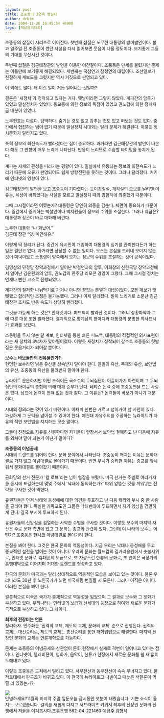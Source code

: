 ```yaml
---
layout: post
title: 조중동의 3연속 병살타
author: drkim
date: 2004-11-26 16:45:34 +0900
tags: [깨달음의대화]
---
```

 조중동의 삽질이 시리즈로 이어진다. 첫번째 삽질은 노무현 대통령의 방미발언이다. 불과 일주일 전 조중동이 썼던 사설을 다시 읽어보면 웃음이 나올 정도이다. 보기좋게 그들의 기대를 무산시킨 것이다.    
  
두번째 삽질은 김근태장관의 발언을 이용한 이간질이다. 조중동은 만세를 불렀지만 문제는 이틀만에 보기좋게 해결되었다. 세번째는 국참연과 참정연의 대립이다. 조선일보가 친절하게 계보도를 그렸지만 역시 거짓으로 판명되고 있다.    
  
이 외에도 많다. 왜 이런 일이 거듭 일어나는 것일까?    
  
결론은 '새정치'가 정착되고 있다는 거다. 옛날이라면 그렇지 않았다. 계파간의 암투가 있었고 밀실정치가 있었다. 동교동에 의한 정보의 독점이 있었고 권노갑에 의한 정치자금 배분이 있었다.    
  
노무현호는 다르다. 담백하다. 숨기는 것도 없고 감추는 것도 없고 떠보는 것도 없다. 중간에서 협잡하는 넘이 없기 때문에 밀실정치 시대와는 달리 문제가 해결된다. 이렇듯 정치문화가 달라지고 있다.    
  
특히 정보의 회전속도가 빨라졌다는 점이 중요하다. 과거라면 김근태장관의 발언이 나온다 해도 그 반향이 매우 느리게 나타난다. 반응이 느리므로 수습할 타이밍을 놓치게 된다.    
  
계파는 자체의 관성을 따라가는 경향이 있다. 밀실에서 유통되는 정보의 회전속도가 느리기 때문에 오류가 판명되어도 쉽게 방향전환을 못하는 것이다. 그러나 달라졌다. 거기에 인터넷의 영향이 있다.    
  
김근태장관의 발언을 보고 조중동이 기다렸다는 듯이경질설, 개각설의 오보를 날려댄 이유는, 세상이 바뀌었다는 사실을 모르고 밀실정치 때의 경험칙에 의존했기 때문이다.    
  
그때 그시절이라면 어땠는가? 대통령은 당연히 의중을 감춘다. 체면이 중요하기 때문이다. 중간에서 중계하는 박철언이나 박지원들이 정보의 수위를 조절한다. 그러나 지금은? 대통령과 장관이 바로 대화해 버린다.    
  
노무현 대통령 “나 화났어.”   
김근태 장관 “앗. 미안해유.”    
  
이렇게 딱 정리가 된다. 중간에 유시민이 개입하여 대통령의 심기를 관리한다든가 하는 일은 결단코 없다. 과거라면 상상할 수 없는 일이다. 보스는 본심을 드러내 보이지 않는 것이 미덕이었고 소통령이 양쪽에서 오가는 정보의 수위를 조절하는 것이 공식이었다.    
  
김영삼의 민정당 장악과정에서 일어난 박철언과의 암투, 이회창의 신한국당 장악과정에서 일어난 김윤환과의 암투, 권노갑의 민주당 리모콘 경영이 그랬다. 그때 그시절 정치는 언제나 뻔한 코스로 진행되었다. 
  
  
계파간의 철저한 나눠먹기로 가거나 아니면 끝없는 분열과 대립이었다. 모든 계보가 뻣뻣했고 합리적인 조정은 불가능했다. 그러나 이제 달라졌다. 발이 느리기로 소문난 김근태장관 조차도 반응 속도가 상당히 빨라졌다.    
  
그것을 가능케 하는 것은? 인터넷이다. 피드백이 빨라진 것이다. 그러니 상황파악과 그에 따른 대응 또한 빨라졌다. 결과적으로 명계남의 한마디와 대통령의 분명한 의사표시가 효과를 보았다.    
  
소통령을 두지 않는 탈 계보, 인터넷을 통한 빠른 피드백, 대통령의 직접적인 의사표현이라는 새 정치의 3박자가 맞아떨어졌다. 이렇듯 새정치가 정착되어 갈수록 조중동의 헛발질은 웃음거리가 되어갈 뿐이다. 


  
   
  
**보수는 바보들만의 전유물인가?**  
현명한 보수라면 낡은 유산을 상속받지 말아야 한다. 친일의 유산, 독재의 유산, 보안법의 유산, 조중동의 유산을 물려받지 말아야 한다. 
  
  
뉴라이트 운운하지만 어떤 조직이든 극소수의 두뇌집단이 이끌어가기 마련이며 그 두뇌집단의 아이큐의 총합에 의해 대개 승부가 난다. 네티즌 논객 중에 조중동편을 드는 사람은 없다. 남프에 논객이 전혀 없는 것과 같다. 그 이유는? 논객들이 바보가 아니기 때문이다. 
  
  
시대의 정의라는 것이 있기 마련이다. 어차피 한번은 거르고 넘어가야 할 사안이 있다. 과감하게 그 문턱을 넘어설 수 있어야 한다. 예컨대 자유주의를 주장하는 뉴라이트가 자유의 적인 보안법을 지지하는 모순 말이다.    
  
그들이 진정으로 자유를 신봉한다면 자기들이 앞장서서 보안법 철폐하고 난 다음에 자유를 외쳐야 말이 되는거 아닌가 말이다?    
  
**조중동의 이념공세**  
시대의 트렌드를 읽어야 한다. 문화 분야에서 나타난다. 조중동이 깨지는 이유는 문화대결로 가지 않고 이념대결로 몰아가기 때문이다. 반면 부시가 승리한 이유는 종교를 앞세워서 문화대결로 몰아갔기 때문이다.    
  
공화당의 선거 전문가 '칼 로브'라는 넘이 협잡을 부렸다. 미국 선거는 주별로 여러가지를 동시에 표결하는데 몇몇 주에서 '낙태에 동의하는가?' 따위 엉뚱한 것을 끼워넣는 전략을 구사한 것이 먹혔다.    
  
유권자들은 먼저 낙태와 동성애에 대한 의견을 투표하고 난 다음 캐리와 부시 중 한 사람을 골라야 했다. 독실한 기독교도인 그들은 낙태반대에 투표하면서 자기 양심을 검열하게 된다. 결국 부시에 투표하게 된다.    
  
유권자들의 신앙심을 검열하는 사악한 수법을 구사한 것이다. 이렇듯 보수의 마지막 자산은 주로 문화 측면에 있고 그 문화는 종교와 관련이 있다. 그런데 이 나라의 보수는 어떤가? 조중동은 한사코 이념대결로 몰아가려 한다.    
  
본질을 봐야 한다. 그것은 한국 문화의 역동성이다. 지금 우리는 낙태나 동성애를 두고 종교적인 설전을 벌이는 것이 아니다. 우리의 문화는 월드컵의 길거리응원에서 촛불시위로, 인터넷 문화로, 휴대폰의 보급으로, 또 자랑스런 한류의 문화로, 또 연이은 극장가의 흥행대박으로 이어지며 거대한 트렌드를 형성하고 있다.    
  
한국의 문화가 미국과는 달리 상대적으로 역동적인 모습을 보이고 있는 것이다. 물론 우리나라도 30년 후 노인국가가 되면 미국처럼 변질될 지 모른다. 그러나 아직은 아니다. 이러한 본질을 봐야 한다.    
  
결론적으로 미국은 국가가 총체적으로 역동성을 잃었으며 그 결과로 보수와 그 문화가 부상하고 있다. 우리나라는 인터넷의 보급과 신세대의 등장으로 하여와 새로운 문화가 극적으로 부상하고 있다. 그 차이다.    
  
**최후의 전장터는 언론**  
정리하자. 민주화는 '권력의 교체, 제도의 교체, 문화의 교체' 순으로 진행된다. 권력의 교체는 대선승리로, 제도의 교체는 총선승리를 통한 개혁입법으로 해결한다. 마지막 전장인 문화의 교체는 언론개혁으로 가능하다.    
  
문제는 조중동의 이념공세와 상관없이 문화 현장에서 실제로 격변이 일어나고 있다는 점이다. 인터넷이, 텔레비젼이, 영화가, 음악이, 한류가 현장에서 새로운 문화를 쉴 새 없이 토해내고 있다.    
  
이렇듯 조중동은 도처에서 밀리고 있다. 서부전선과 동부전선이 속속 무너지고 있다. 물적토대에서 판구조가 바뀌고 있다. 이 판국에 뉴라이트고 나발이고 때늦은 색깔론이 먹힐 리 있겠는가?    
  
![](http://drkimz.com/technote/board/private/upimg/1094455798.jpg)  
안녕하세요?11월의 마지막 주말 앞둔오늘 잠시동안 첫눈이 내렸습니다. 기쁜 소식이 올지도 모르겠습니다. 결의를 새롭게 다지고 서프라이즈 키워서 최후의 전장인 문화의 전쟁에서 저들을 이겨봅시다.조흥은행 562-04-221460 예금주 김형석